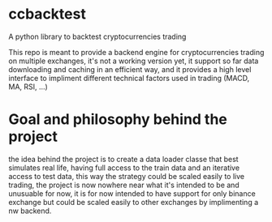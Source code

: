 # ccbacktest
A python library to backtest cryptocurrencies trading

This repo is meant to provide a backend engine for cryptocurrencies trading on multiple exchanges, it's not a working version yet, 
it support so far data downloading and caching in an efficient way,  and it provides a high level interface to impliment different 
technical factors used in trading (MACD, MA, RSI, ...) 

# Goal and philosophy behind the project
the idea behind the project is to create a data loader classe that best simulates real life, having full access to the train data and an iterative access to test data, this way the strategy could be scaled easily to live trading,  the project is now nowhere near what it's intended to be and unusuable for now, it is for now intended to have support for only binance exchange but could be scaled easily to other exchanges by implimenting a nw backend.
